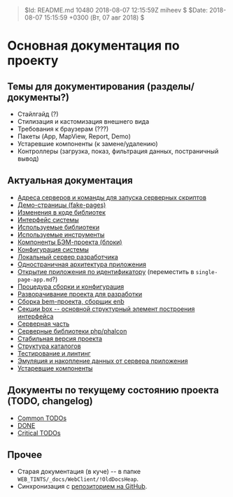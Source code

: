 > $Id: README.md 10480 2018-08-07 12:15:59Z miheev $
> $Date: 2018-08-07 15:15:59 +0300 (Вт, 07 авг 2018) $

Основная документация по проекту
================================

Темы для документирования (разделы/документы?)
----------------------------------------------

- Стайлгайд (?)
- Стилизация и кастомизация внешнего вида
- Требования к браузерам (???)
- Пакеты (App, MapView, Report, Demo)
- Устаревшие компоненты (к замене/удалению)
- Контроллеры (загрузка, показ, фильтрация данных, постраничный вывод)

Актуальная документация
-----------------------

- [Адреса серверов и команды для запуска серверных скриптов](dev-servers.md)
- [Демо-страницы (fake-pages)](fake-pages.md)
- [Изменения в коде библиотек](libs-patching.md)
- [Интерфейс системы](interface.md)
- [Используемые библиотеки](used-libs.md)
- [Используемые инструменты](used-tools.md)
- [Компоненты БЭМ-проекта (блоки)](bem-blocks.md)
- [Конфигурация системы](configuration.md)
- [Локальный сервер разработчика](local-dev-server.md)
- [Одностраничная архитектура приложения](single-page-app.md)
- [Открытие приложения по идентификатору](open-app.md) (переместить в `single-page-app.md`?)
- [Процедура сборки и конфигурация](make.md)
- [Разворачивание проекта для разработки](local-dev-deployment.md)
- [Сборка bem-проекта, сборщик enb](enb-make.md)
- [Секции box -- основной структурный элемент построения интерфейса](interface-box-sections.md)
- [Серверная часть](server-side.md)
- [Серверные библиотеки php/phalcon](php-libs.md)
- [Стабильная версия проекта](stable-server.md)
- [Структура каталогов](catalogues.md)
- [Тестирование и линтинг](testing-and-linting.md)
- [Эмуляция и накопление данных от сервера приложения](fake-data.md)
- [Устаревшие компоненты](obsolette-components.md)

Документы по текущему состоянию проекта (TODO, changelog)
---------------------------------------------------------

- [Common TODOs](!TODO/README.md)
- [DONE](!TODO/!DONE.md)
- [Critical TODOs](!TODO/!Critical.md)

Прочее
------

- Старая документация (в куче) -- в папке `WEB_TINTS/_docs/WebClient/!OldDocsHeap`.
- Синхронизация с [репозиторием на GitHub](https://github.com/lilliputten/vector-docs).

